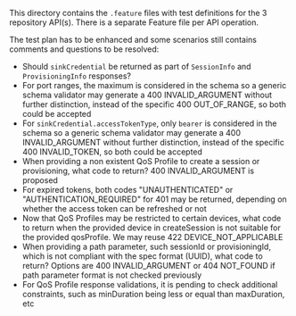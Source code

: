 This directory contains the `.feature` files with test definitions for the 3 repository API(s).
There is a separate Feature file per API operation.

The test plan has to be enhanced and some scenarios still contains comments and questions to be resolved:

* Should `sinkCredential` be returned as part of `SessionInfo` and `ProvisioningInfo` responses?
* For port ranges, the maximum is considered in the schema so a generic schema validator may generate a 400 INVALID_ARGUMENT without further distinction, instead of the specific 400 OUT_OF_RANGE, so both could be accepted
* For `sinkCredential.accessTokenType`, only `bearer` is considered in the schema so a generic schema validator may generate a 400 INVALID_ARGUMENT without further distinction, instead of the specific 400 INVALID_TOKEN, so both could be accepted
* When providing a non existent QoS Profile to create a session or provisioning, what code to return? 400 INVALID_ARGUMENT is proposed
* For expired tokens, both codes "UNAUTHENTICATED" or "AUTHENTICATION_REQUIRED" for 401 may be returned, depending on whether the access token can be refreshed or not
* Now that QoS Profiles may be restricted to certain devices, what code to return when the provided device in createSession is not suitable for the provided qosProfile. We may reuse 422 DEVICE_NOT_APPLICABLE
* When providing a path parameter, such sessionId or provisioningId, which is not compliant with the spec format (UUID), what code to return? Options are 400 INVALID_ARGUMENT or 404 NOT_FOUND if path parameter format is not checked previously
* For QoS Profile response validations, it is pending to check additional constraints, such as minDuration being less or equal than maxDuration, etc



